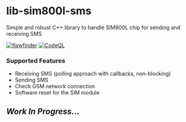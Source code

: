 # lib-sim800l-sms
Simple and robust C++ library to handle SIM800L chip for sending and receiving SMS

[![flawfinder](https://github.com/Rafdal/lib-sim800l-sms/actions/workflows/flawfinder.yml/badge.svg?branch=main)](https://github.com/Rafdal/lib-sim800l-sms/actions/workflows/flawfinder.yml)
[![CodeQL](https://github.com/Rafdal/lib-sim800l-sms/actions/workflows/codeql.yml/badge.svg)](https://github.com/Rafdal/lib-sim800l-sms/actions/workflows/codeql.yml)

### Supported Features
- Receiving SMS (polling approach with callbacks, non-blocking)
- Sending SMS
- Check GSM network connection
- Software reset for the SIM module

## *Work In Progress...*
